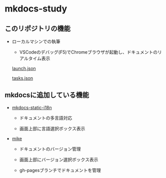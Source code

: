 # mkdocs-study

## このリポジトリの機能

- ローカルマシンでの執筆

  - VSCodeのデバッグ(F5)でChromeブラウザが起動し、ドキュメントのリアルタイム表示

  [launch.json](.vscode/launch.json)

  [tasks.json](.vscode/tasks.json)

## mkdocsに追加している機能

- [mkdocs-static-i18n](https://github.com/ultrabug/mkdocs-static-i18n)

  - ドキュメントの多言語対応

  - 画面上部に言語選択ボックス表示

- [mike](https://github.com/jimporter/mike)

  - ドキュメントのバージョン管理

  - 画面上部にバージョン選択ボックス表示

  - gh-pagesブランチでドキュメントを管理
